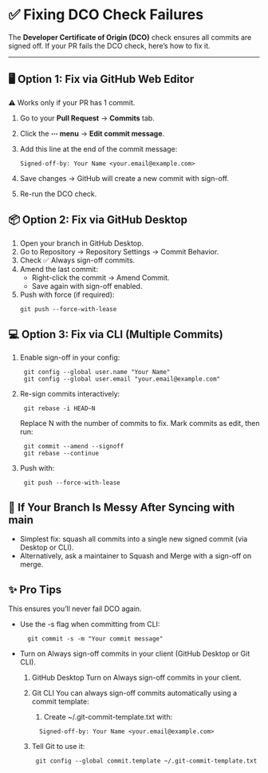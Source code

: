 # ✅ Fixing DCO Check Failures

The **Developer Certificate of Origin (DCO)** check ensures all commits are signed off.
 If your PR fails the DCO check, here’s how to fix it.

---

## 🖥️ Option 1: Fix via GitHub Web Editor
 ⚠️ Works only if your PR has 1 commit.

1. Go to your **Pull Request** → **Commits** tab.
2. Click the **⋯ menu** → **Edit commit message**.
3. Add this line at the end of the commit message:

   ```text
   Signed-off-by: Your Name <your.email@example.com>
   ```
4. Save changes → GitHub will create a new commit with sign-off.
5. Re-run the DCO check.

## 📦 Option 2: Fix via GitHub Desktop

1. Open your branch in GitHub Desktop.
2. Go to Repository → Repository Settings → Commit Behavior.
3. Check ✅ Always sign-off commits.
4. Amend the last commit:
      - Right-click the commit → Amend Commit.
      - Save again with sign-off enabled.
5. Push with force (if required):
    ```
    git push --force-with-lease
    ```

## 💻 Option 3: Fix via CLI (Multiple Commits)

1. Enable sign-off in your config:
   ```
    git config --global user.name "Your Name"
    git config --global user.email "your.email@example.com"
   ```
2. Re-sign commits interactively:
   ```
    git rebase -i HEAD~N
   ```
   Replace N with the number of commits to fix.
   Mark commits as edit, then run:
   ```
    git commit --amend --signoff
    git rebase --continue
   ```
3. Push with:
   ```
    git push --force-with-lease
   ```

## 🔀 If Your Branch Is Messy After Syncing with main

- Simplest fix: squash all commits into a single new signed commit (via Desktop or CLI).
- Alternatively, ask a maintainer to Squash and Merge with a sign-off on merge.

## ✨ Pro Tips
This ensures you’ll never fail DCO again.

- Use the -s flag when committing from CLI:
   ```
     git commit -s -m "Your commit message"
   ```
- Turn on Always sign-off commits in your client (GitHub Desktop or Git CLI).
    1. GitHub Desktop
       Turn on Always sign-off commits in your client.

    2. Git CLI
       You can always sign-off commits automatically using a commit template:
       1. Create ~/.git-commit-template.txt with:
        ```
          Signed-off-by: Your Name <your.email@example.com>
         ```
    2. Tell Git to use it:
       ```
        git config --global commit.template ~/.git-commit-template.txt
       ```
